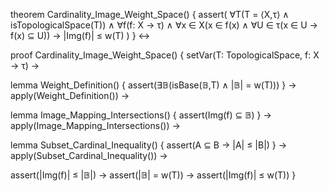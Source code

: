 theorem Cardinality_Image_Weight_Space() {
  assert(
    ∀T(T = ⟨X,τ⟩ ∧ isTopologicalSpace(T)) ∧
    ∀f(f: X → τ) ∧
    ∀x ∈ X(x ∈ f(x) ∧ ∀U ∈ τ(x ∈ U → f(x) ⊆ U)) →
    |Img(f)| ≤ w(T)
  )
} ↔

proof Cardinality_Image_Weight_Space() {
  setVar(T: TopologicalSpace, f: X → τ) →
  
  lemma Weight_Definition() {
    assert(∃𝔹(isBase(𝔹,T) ∧ |𝔹| = w(T)))
  } →
  apply(Weight_Definition()) →
  
  lemma Image_Mapping_Intersections() {
    assert(Img(f) ⊆ 𝔹)
  } →
  apply(Image_Mapping_Intersections()) →
  
  lemma Subset_Cardinal_Inequality() {
    assert(A ⊆ B → |A| ≤ |B|)
  } →
  apply(Subset_Cardinal_Inequality()) →
  
  assert(|Img(f)| ≤ |𝔹|) →
  assert(|𝔹| = w(T)) →
  assert(|Img(f)| ≤ w(T))
}